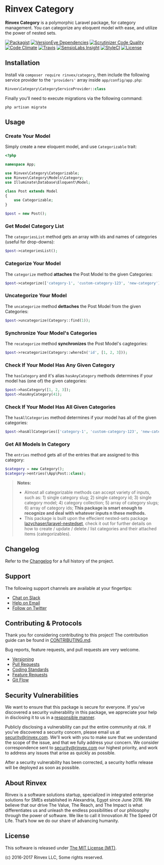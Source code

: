 # Rinvex Category

**Rinvex Category** is a polymorphic Laravel package, for category management. You can categorize any eloquent model with ease, and utilize the power of nested sets.

[![Packagist](https://img.shields.io/packagist/v/rinvex/category.svg?label=Packagist&style=flat-square)](https://packagist.org/packages/rinvex/category)
[![VersionEye Dependencies](https://img.shields.io/versioneye/d/php/rinvex:category.svg?label=Dependencies&style=flat-square)](https://www.versioneye.com/php/rinvex:category/)
[![Scrutinizer Code Quality](https://img.shields.io/scrutinizer/g/rinvex/category.svg?label=Scrutinizer&style=flat-square)](https://scrutinizer-ci.com/g/rinvex/category/)
[![Code Climate](https://img.shields.io/codeclimate/github/rinvex/category.svg?label=CodeClimate&style=flat-square)](https://codeclimate.com/github/rinvex/category)
[![Travis](https://img.shields.io/travis/rinvex/category.svg?label=TravisCI&style=flat-square)](https://travis-ci.org/rinvex/category)
[![SensioLabs Insight](https://img.shields.io/sensiolabs/i/f2dca242-eb65-4bcc-8481-cd27ea16c804.svg?label=SensioLabs&style=flat-square)](https://insight.sensiolabs.com/projects/f2dca242-eb65-4bcc-8481-cd27ea16c804)
[![StyleCI](https://styleci.io/repos/66037019/shield)](https://styleci.io/repos/66037019)
[![License](https://img.shields.io/packagist/l/rinvex/category.svg?label=License&style=flat-square)](https://github.com/rinvex/category/blob/develop/LICENSE)


## Installation

Install via `composer require rinvex/category`, then include the following service provider to the `'providers'` array inside `app/config/app.php`:
``` php
Rinvex\Category\CategoryServiceProvider::class
```

Finally you'll need to execute migrations via the following command:
```
php artisan migrate
```

## Usage

### Create Your Model

Simply create a new eloquent model, and use `Categorizable` trait:
``` php
<?php

namespace App;

use Rinvex\Category\Categorizable;
use Rinvex\Category\Models\Category;
use Illuminate\Database\Eloquent\Model;

class Post extends Model
{
    use Categorizable;
}

$post = new Post();
```

### Get Model Category List

The `categoriesList` method gets an array with ids and names of categories (useful for drop-downs):
``` php
$post->categoriesList();
```

### Categorize Your Model

The `categorize` method **attaches** the Post Model to the given Categories:
``` php
$post->categorize(['category-1', 'custom-category-123', 'new-category']);
```

### Uncategorize Your Model

The `uncategorize` method **dettaches** the Post Model from the given Categories:
``` php
$post->uncategorize(Category::find(1));
```

### Synchronize Your Model's Categories

The `recategorize` method **synchronizes** the Post Model's cagtegories:
``` php
$post->recategorize(Category::whereIn('id', [1, 2, 3]));
```

### Check If Your Model Has Any Given Category

The `hasCategory` and it's alias `hasAnyCategory` methods determines if your model has (one of) the given categories:
``` php
$post->hasCategory([1, 2, 3]);
$post->hasAnyCategory(41);
```

### Check If Your Model Has All Given Categories

The `hasAllCategories` method determines if your model has all of the given categories:
``` php
$post->hasAllCategories(['category-1', 'custom-category-123', 'new-category']);
```

### Get All Models In Category

The `entries` method gets all of the entries that are assigned to this category:
``` php
$category = new Category();
$category->entries(\App\Post::class);
```

> **Notes:** 
> - Almost all categorizable methods can accept variety of inputs, such as: 1) single category slug; 2) single category id; 3) single category model; 4) category collection; 5) array of category slugs; 6) array of category ids; **This package is smart enough to recognize and deal with whatever inputs n these methods.**
> - This package is built upon the effecient nested-sets package [lazychaser/laravel-nestedset](https://github.com/lazychaser/laravel-nestedset), check it out for further details on how to create / update / delete / list categories and their attached items (categorizables).


## Changelog

Refer to the [Changelog](CHANGELOG.md) for a full history of the project.


## Support

The following support channels are available at your fingertips:

- [Chat on Slack](http://chat.rinvex.com)
- [Help on Email](mailto:help@rinvex.com)
- [Follow on Twitter](https://twitter.com/rinvex)


## Contributing & Protocols

Thank you for considering contributing to this project! The contribution guide can be found in [CONTRIBUTING.md](CONTRIBUTING.md).

Bug reports, feature requests, and pull requests are very welcome.

- [Versioning](CONTRIBUTING.md#versioning)
- [Pull Requests](CONTRIBUTING.md#pull-requests)
- [Coding Standards](CONTRIBUTING.md#coding-standards)
- [Feature Requests](CONTRIBUTING.md#feature-requests)
- [Git Flow](CONTRIBUTING.md#git-flow)


## Security Vulnerabilities

We want to ensure that this package is secure for everyone. If you've discovered a security vulnerability in this package, we appreciate your help in disclosing it to us in a [responsible manner](https://en.wikipedia.org/wiki/Responsible_disclosure).

Publicly disclosing a vulnerability can put the entire community at risk. If you've discovered a security concern, please email us at [security@rinvex.com](mailto:security@rinvex.com). We'll work with you to make sure that we understand the scope of the issue, and that we fully address your concern. We consider correspondence sent to [security@rinvex.com](mailto:security@rinvex.com) our highest priority, and work to address any issues that arise as quickly as possible.

After a security vulnerability has been corrected, a security hotfix release will be deployed as soon as possible.


## About Rinvex

Rinvex is a software solutions startup, specialized in integrated enterprise solutions for SMEs established in Alexandria, Egypt since June 2016. We believe that our drive The Value, The Reach, and The Impact is what differentiates us and unleash the endless possibilities of our philosophy through the power of software. We like to call it Innovation At The Speed Of Life. That’s how we do our share of advancing humanity.


## License

This software is released under [The MIT License (MIT)](LICENSE).

(c) 2016-2017 Rinvex LLC, Some rights reserved.
